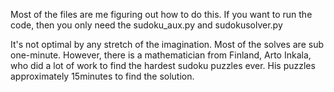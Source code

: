 Most of the files are me figuring out how to do this. If you want to run the code, then you only need the sudoku_aux.py and sudokusolver.py

It's not optimal by any stretch of the imagination. Most of the solves are sub one-minute. However, there is a mathematician from 
Finland, Arto Inkala, who did a lot of work to find the hardest sudoku puzzles ever. His puzzles approximately 15minutes to find the solution. 
